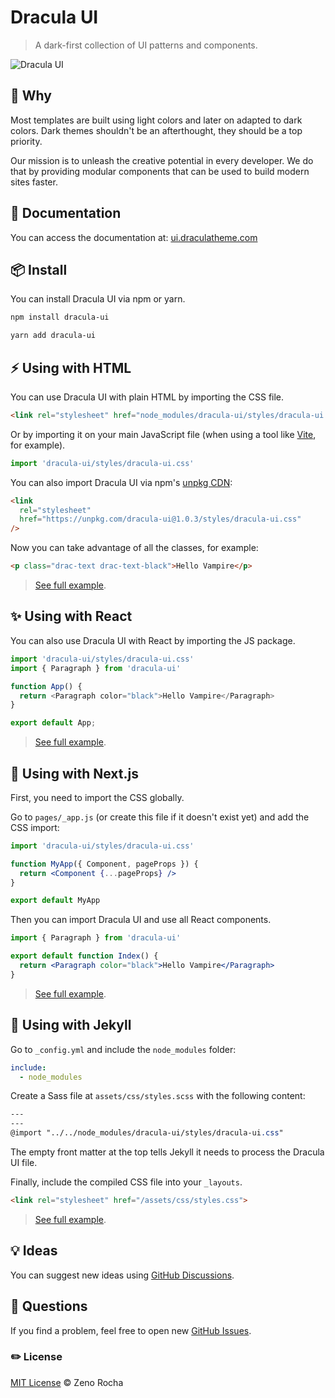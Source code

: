 # Dracula UI

> A dark-first collection of UI patterns and components.

![Dracula UI](https://ui.draculatheme.com/static/og.jpg)

## :thinking: Why

Most templates are built using light colors and later on adapted to dark colors. Dark themes shouldn't be an afterthought, they should be a top priority.

Our mission is to unleash the creative potential in every developer. We do that by providing modular components that can be used to build modern sites faster.

## :book: Documentation

You can access the documentation at: [ui.draculatheme.com](https://ui.draculatheme.com)

## :package: Install

You can install Dracula UI via npm or yarn.

```bash
npm install dracula-ui

yarn add dracula-ui
```

## :zap: Using with HTML

You can use Dracula UI with plain HTML by importing the CSS file.

```html
<link rel="stylesheet" href="node_modules/dracula-ui/styles/dracula-ui.css" />
```

Or by importing it on your main JavaScript file (when using a tool like [Vite](https://vitejs.dev/), for example).

```js
import 'dracula-ui/styles/dracula-ui.css'
```

You can also import Dracula UI via npm's [unpkg CDN](https://unpkg.com):

```html
<link
  rel="stylesheet"
  href="https://unpkg.com/dracula-ui@1.0.3/styles/dracula-ui.css"
/>
```

Now you can take advantage of all the classes, for example:

```html
<p class="drac-text drac-text-black">Hello Vampire</p>
```

> [See full example](https://github.com/dracula/dracula-ui/tree/main/examples/with-html).

## :sparkles: Using with React

You can also use Dracula UI with React by importing the JS package.

```js
import 'dracula-ui/styles/dracula-ui.css'
import { Paragraph } from 'dracula-ui'

function App() {
  return <Paragraph color="black">Hello Vampire</Paragraph>
}

export default App;
```

> [See full example](https://github.com/dracula/dracula-ui/tree/main/examples/with-react).

## :rocket: Using with Next.js

First, you need to import the CSS globally.

Go to `pages/_app.js` (or create this file if it doesn't exist yet) and add the CSS import:

```jsx
import 'dracula-ui/styles/dracula-ui.css'

function MyApp({ Component, pageProps }) {
  return <Component {...pageProps} />
}

export default MyApp
```

Then you can import Dracula UI and use all React components.

```jsx
import { Paragraph } from 'dracula-ui'

export default function Index() {
  return <Paragraph color="black">Hello Vampire</Paragraph>
}
```

> [See full example](https://github.com/dracula/dracula-ui/tree/main/examples/with-next).

## :test_tube: Using with Jekyll

Go to `_config.yml` and include the `node_modules` folder:

```yaml
include:
  - node_modules
```

Create a Sass file at `assets/css/styles.scss` with the following content:

```scss
---
---
@import "../../node_modules/dracula-ui/styles/dracula-ui.css"
```

The empty front matter at the top tells Jekyll it needs to process the Dracula UI file.

Finally, include the compiled CSS file into your `_layouts`.

```html
<link rel="stylesheet" href="/assets/css/styles.css">
```

> [See full example](https://github.com/dracula/dracula-ui/tree/main/examples/with-jekyll).

## :bulb: Ideas

You can suggest new ideas using [GitHub Discussions](https://github.com/dracula/dracula-ui/discussions).

## :wave: Questions

If you find a problem, feel free to open new [GitHub Issues](https://github.com/dracula/dracula-ui/issues).

### :pencil2: License

[MIT License](https://zenorocha.mit-license.org/) © Zeno Rocha
